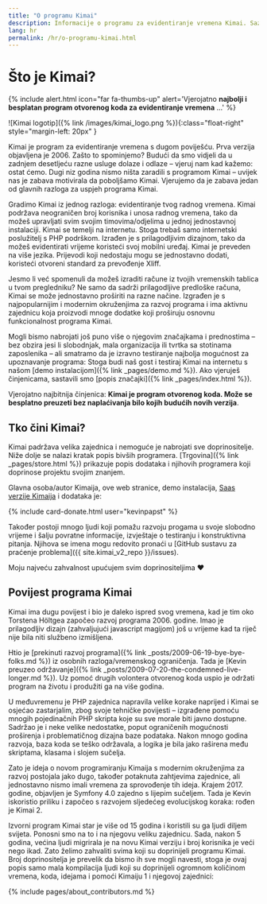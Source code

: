 ```yaml
---
title: "O programu Kimai"
description: Informacije o programu za evidentiranje vremena Kimai. Saznaj više o njemu, njegovoj povijesti i programeru.
lang: hr
permalink: /hr/o-programu-kimai.html
---
```


# Što je Kimai?

{% include alert.html icon="far fa-thumbs-up" alert='Vjerojatno <strong>najbolji i besplatan program otvorenog koda za evidentiranje vremena</strong> …' %}

![Kimai logotip]({% link /images/kimai_logo.png %}){:class="float-right" style="margin-left: 20px" }

Kimai je program za evidentiranje vremena s dugom poviješću. Prva verzija objavljena je 2006. Zašto to spominjemo?
Budući da smo vidjeli da u zadnjem desetljeću razne usluge dolaze i odlaze – vjeruj nam kad kažemo: ostat ćemo.
Dugi niz godina nismo ništa zaradili s programom Kimai – uvijek nas je zabava motivirala da poboljšamo Kimai.
Vjerujemo da je zabava jedan od glavnih razloga za uspjeh programa Kimai.

Gradimo Kimai iz jednog razloga: evidentiranje tvog radnog vremena. Kimai podržava neograničen broj korisnika i unosa radnog vremena,
tako da možeš upravljati svim svojim timovima/odjelima u jednoj jednostavnoj instalaciji.
Kimai se temelji na internetu. Stoga trebaš samo internetski poslužitelj s PHP podrškom.
Izrađen je s prilagodljivim dizajnom, tako da možeš evidentirati vrijeme koristeći svoj mobilni uređaj.
Kimai je preveden na više jezika. Prijevodi koji nedostaju mogu se jednostavno dodati, koristeći otvoreni standard za prevođenje Xliff.

Jesmo li već spomenuli da možeš izraditi račune iz tvojih vremenskih tablica u tvom pregledniku? Ne samo da sadrži prilagodljive
predloške računa, Kimai se može jednostavno proširiti na razne načine. Izgrađen je s najpopularnijim i modernim okruženjima za razvoj programa i ima aktivnu zajednicu
koja proizvodi mnoge dodatke koji proširuju osnovnu funkcionalnost programa Kimai.
    
Mogli bismo nabrojati još puno više o njegovim značajkama i prednostima – bez obzira jesi li slobodnjak,
mala organizacija ili tvrtka sa stotinama zaposlenika – ali smatramo da je izravno testiranje najbolja mogućnost za upoznavanje programa:
Stoga budi naš gost i testiraj Kimai na internetu s našom [demo instalacijom]({% link _pages/demo.md %}). Ako vjeruješ činjenicama, sastavili smo [popis značajki]({% link _pages/index.html %}).

Vjerojatno najbitnija činjenica: **Kimai je program otvorenog koda. Može se besplatno preuzeti bez naplaćivanja bilo kojih budućih novih verzija**.

## Tko čini Kimai?

Kimai padržava velika zajednica i nemoguće je nabrojati sve doprinositelje. Niže dolje se nalazi kratak popis bivših programera.
[Trgovina]({% link _pages/store.html %}) prikazuje popis dodataka i njihovih programera koji doprinose projektu svojim znanjem.

Glavna osoba/autor Kimaija, ove web stranice, demo instalacija, [Saas verzije Kimaija](https://www.kimai.cloud) i dodataka je:

{% include card-donate.html user="kevinpapst" %}

Također postoji mnogo ljudi koji pomažu razvoju progama u svoje slobodno vrijeme i šalju povratne informacije, izvještaje o testiranju i konstruktivna pitanja.
Njihova se imena mogu redovito pronaći u [GitHub sustavu za praćenje problema]({{ site.kimai_v2_repo }}/issues).

Moju najveću zahvalnost upućujem svim doprinositeljima ❤️   

## Povijest programa Kimai

Kimai ima dugu povijest i bio je daleko ispred svog vremena, kad je tim oko Torstena Höltgea započeo razvoj programa 2006. godine.
Imao je prilagodljiv dizajn (zahvaljujući javascript magijom) još u vrijeme kad ta riječ nije bila niti službeno izmišljena.

Htio je [prekinuti razvoj programa]({% link _posts/2009-06-19-bye-bye-folks.md %}) iz osobnih razloga/vremenskog ograničenja. Tada je [Kevin preuzeo održavanje]({% link _posts/2009-07-20-the-condemned-live-longer.md %}).
Uz pomoć drugih volontera otvorenog koda uspio je održati program na životu i produžiti ga na više godina.

U međuvremenu je PHP zajednica napravila velike korake naprijed i Kimai se osjećao zastarjalim, zbog svoje tehničke povijesti – izgrađene pomoću mnogih pojedinačnih PHP skripta koje su sve morale biti javno dostupne.
Sadržao je i neke velike nedostatke, poput ograničenih mogućnosti proširenja i problematičnog dizajna baze podataka. Nakon mnogo godina razvoja, baza koda se teško održavala, a logika je bila jako raširena među skriptama, klasama i slojem sučelja.
 
Zato je ideja o novom programiranju Kimaija s modernim okruženjima za razvoj postojala jako dugo, također potaknuta zahtjevima zajednice, ali jednostavno nismo imali vremena za sprovođenje tih ideja.
Krajem 2017. godine, objavljen je Symfony 4.0 zajedno s lijepim sučeljem.
Tada je Kevin iskoristio priliku i započeo s razvojem sljedećeg evolucijskog koraka: rođen je Kimai 2.

Izvorni program Kimai star je više od 15 godina i koristili su ga ljudi diljem svijeta. Ponosni smo na to i na njegovu veliku zajednicu.
Sada, nakon 5 godina, većina ljudi migrirala je na novu Kimai verziju i broj korisnika je veći nego ikad.
Zato želimo zahvaliti svima koji su doprinijeli programu Kimai.
Broj doprinositelja je prevelik da bismo ih sve mogli navesti, stoga je ovaj popis samo mala kompilacija ljudi koji su doprinijeli ogromnom količinom vremena, koda, idejama i pomoći Kimaiju 1 i njegovoj zajednici:

{% include pages/about_contributors.md %} 
